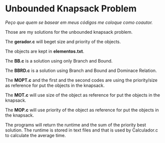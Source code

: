 # Unbounded Knapsack Problem
 
  <p><i>Peço que quem se basear em meus códigos me coloque como coautor.</i><p>
  
 <p>Those are my solutions for the unbounded knapsack problem.</p>
 <p>The <b>gerador.c</b> will beget size and priority of the objects.</p>
 <p>The objects are kept in <b>elementos.txt</b>.</p>
 <p>The <b>BB.c</b> is a solution using only Branch and Bound.</p>
 <p>The <b>BBRD.c</b> is a solution using Branch and Bound and Dominace Relation.</p>
 <p>The <b>MOPT.c</b> and the first and the second codes are using the priority/size as reference for put the objects in the knapsack.</p>

 <p>The <b>MOT.c</b> will use size of the object as reference for put the objects in the knapsack.</p>
 <p>The <b>MOP.c</b> will use priority of the object as reference for put the objects in the knapsack.</p>
 <p>The programs will return the runtime and the sum of the priority best solution. The runtime is stored in text files and that is used by Calculador.c to calculate the average time.</p>

